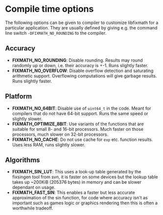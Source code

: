 # Compile time options #

The following options can be given to compiler to customize libfixmath for a particular application. They are usually defined by giving e.g. the command line switch `-DFIXMATH_NO_ROUNDING` to the compiler.

## Accuracy ##

  * **FIXMATH\_NO\_ROUNDING**: Disable rounding. Results may round randomly up or down, i.e. their accuracy is +-1. Runs slightly faster.
  * **FIXMATH\_NO\_OVERFLOW**: Disable overflow detection and saturating arithmetic support. Overflowing computations will give garbage results. Runs slightly faster.

## Platform ##

  * **FIXMATH\_NO\_64BIT**: Disable use of `uint64_t` in the code. Meant for compilers that do not have 64-bit support. Runs the same speed or slightly slower.
  * **FIXMATH\_OPTIMIZE\_8BIT**: Use variants of the functions that are suitable for small 8- and 16-bit processors. Much faster on those processors, much slower on 32-bit processors.
  * **FIXMATH\_NO\_CACHE**: Do not use cache for `exp` etc. function results. Uses less RAM, runs slightly slower.

## Algorithms ##

  * **FIXMATH\_SIN\_LUT**: This uses a look-up table generated by the fixsingen tool from svn, it is faster on some devices but the lookup table takes up ~200KiB (205376 bytes) in memory and can be slower dependant on usage.
  * **FIXMATH\_FAST\_SIN**: This enables a faster but less accurate approximation of the sin function, for code where accuracy isn't as important such as games logic or graphics rendering then this is often a worthwhile tradeoff.